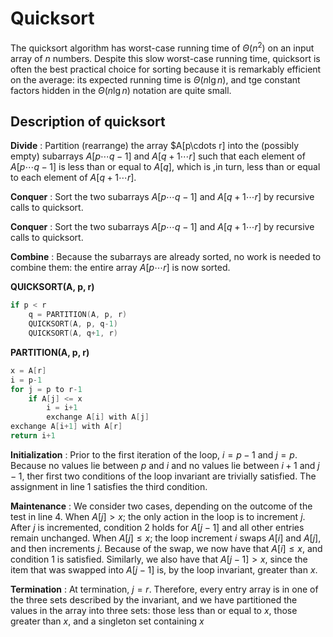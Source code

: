 # Quicksort

The quicksort algorithm has worst-case running time of $\Theta(n^2)$ on an input array of $n$ numbers. Despite this slow worst-case running time, quicksort is often the best practical choice for sorting because it is remarkably efficient on the average: its expected running time is $\Theta(n\lg n)$, and tge constant factors hidden in the $\Theta(n\lg n)$ notation are quite small.  

## Description of quicksort  

**Divide** : Partition (rearrange) the array $A[p\cdots r] into the (possibly empty) subarrays $A[p\cdots q-1]$ and $A[q+1\cdots r]$ such that each element of $A[p\cdots q-1]$ is less than or equal to $A[q]$, which is ,in turn, less than or equal to each element of $A[q+1\cdots r]$.  

**Conquer** : Sort the two subarrays $A[p\cdots q-1]$ and $A[q+1\cdots r]$ by recursive calls to quicksort.  

**Conquer** : Sort the two subarrays $A[p\cdots q-1]$ and $A[q+1\cdots r]$ by recursive calls to quicksort.  

**Combine** : Because the subarrays are already sorted, no work is needed to combine them: the entire array $A[p\cdots r]$ is now sorted.  

**QUICKSORT(A, p, r)**  
```c
if p < r
    q = PARTITION(A, p, r)
    QUICKSORT(A, p, q-1)
    QUICKSORT(A, q+1, r)
```

**PARTITION(A, p, r)**
```c
x = A[r]
i = p-1
for j = p to r-1
    if A[j] <= x
        i = i+1
        exchange A[i] with A[j]
exchange A[i+1] with A[r]
return i+1
```  

**Initialization** : Prior to the first iteration of the loop, $i=p-1$ and $j=p$. Because no values lie between $p$ and $i$ and no values lie between $i+1$ and $j-1$, ther first two conditions of the loop invariant are trivially satisfied. The assignment in line 1 satisfies the third condition.  

**Maintenance** :  We consider two cases, depending on the outcome of the test in line 4. When $A[j]\gt x$; the only action in the loop is to increment $j$. After $j$ is incremented, condition 2 holds for $A[j-1]$ and all other entries remain unchanged. When $A[j]\le x$; the loop increment $i$ swaps $A[i]$ and $A[j]$, and then increments $j$. Because of the swap, we now have that $A[i]\le x$, and condition 1 is satisfied. Similarly, we also have that $A[j-1]\gt x$, since the item that was swapped into $A[j-1]$ is, by the loop invariant, greater than $x$.

**Termination** : At termination, $j=r$. Therefore, every entry array is in one of  the three sets described by the invariant, and we have partitioned the values in the array into three sets: those less than or equal to $x$, those greater than $x$, and a singleton set containing $x$ 

